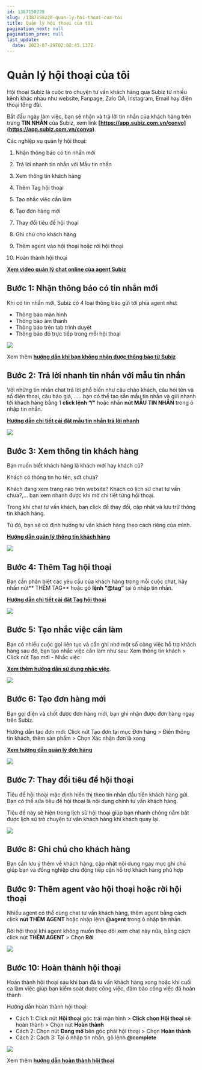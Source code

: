 ```yaml
---
id: 1387158228
slug: /1387158228-quan-ly-hoi-thoai-cua-toi
title: Quản lý hội thoại của tôi
pagination_next: null
pagination_prev: null
last_update:
  date: 2023-07-29T02:02:45.137Z
---
```


# Quản lý hội thoại của tôi






Hội thoại Subiz là cuộc trò chuyện tư vấn khách hàng qua Subiz từ nhiều kênh khác nhau như website, Fanpage, Zalo OA, Instagram, Email hay điện thoại tổng đài.



Bắt đầu ngày làm việc, bạn sẽ nhận và trả lời tin nhắn của khách hàng trên trang **TIN NHẮN** của Subiz, xem link **[https://app.subiz.com.vn/convo](https://app.subiz.com.vn/convo)**. 



Các nghiệp vụ quản lý hội thoại:

1. Nhận thông báo có tin nhắn mới

2. Trả lời nhanh tin nhắn với Mẫu tin nhắn

3. Xem thông tin khách hàng

4. Thêm Tag hội thoại 

5. Tạo nhắc việc cần làm

6. Tạo đơn hàng mới

7. Thay đổi tiêu đề hội thoại

8. Ghi chú cho khách hàng

9. Thêm agent vào hội thoại hoặc rời hội thoại

10. Hoàn thành hội thoại



**[Xem video quản lý chat online của agent Subiz](https://www.youtube.com/watch?v=5tfSPLKmK2o)**
## Bước 1: Nhận thông báo có tin nhắn mới


Khi có tin nhắn mới, Subiz có 4 loại thông báo gửi tới phía agent như:

- Thông báo màn hình
- Thông báo âm thanh
- Thông báo trên tab trình duyệt
- Thông báo đỏ trực tiếp trong mỗi hội thoại




![](https://vcdn.subiz-cdn.com/file/firtbdcscbapdwwdnyqu_acpxkgumifuoofoosble)


Xem thêm **[hướng dẫn khi bạn không nhận được thông báo từ Subiz](https://subiz.com.vn/docs/1179721080-cau-hoi-chung#x%E1%BB%AD-l%C3%BD-khi-kh%C3%B4ng-nh%E1%BA%ADn-%C4%91%C6%B0%E1%BB%A3c-th%C3%B4ng-b%C3%A1o-tin-nh%E1%BA%AFn-t%E1%BB%AB-subiz)**
## Bước 2: Trả lời nhanh tin nhắn với mẫu tin nhắn




Với những tin nhắn chat trả lời phổ biến như câu chào khách, câu hỏi tên và số điện thoại, câu báo giá, ….. bạn có thể tạo sẵn mẫu tin nhắn và gửi nhanh tới khách hàng bằng 1 **click lệnh “/”** hoặc nhấn **nút MẪU TIN NHẮN** trong ô nhập tin nhắn.

**[Hướng dẫn chi tiết cài đặt mẫu tin nhắn trả lời nhanh](https://subiz.com.vn/docs/1941951532-mau-tin-nhan)**


![](https://vcdn.subiz-cdn.com/file/firtbcylifbrsmgwsdtq_acpxkgumifuoofoosble)

## Bước 3: Xem thông tin khách hàng


Bạn muốn biết khách hàng là khách mới hay khách cũ? 

Khách có thông tin họ tên, sđt chưa? 

Khách đang xem trang nào trên website? Khách có lịch sử chat tư vấn chưa?,... bạn xem nhanh được khi mở chi tiết từng hội thoại.



Trong khi chat tư vấn khách, bạn click để thay đổi, cập nhật và lưu trữ thông tin khách hàng.

Từ đó, bạn sẽ có định hướng tư vấn khách hàng theo cách riêng của mình.

**[Hướng dẫn quản lý thông tin khách hàng](https://subiz.com.vn/docs/777741175-thong-tin-khach-hang)**




![](https://vcdn.subiz-cdn.com/file/firtbdcshwugmnivxvdb_acpxkgumifuoofoosble)



## Bước 4: Thêm Tag hội thoại


Bạn cần phân biệt các yêu cầu của khách hàng trong mỗi cuộc chat, hãy nhấn nút** THÊM TAG** hoặc gõ **lệnh “@tag”** tại ô nhập tin nhắn.

**[Hướng dẫn chi tiết cài đặt Tag hội thoại](https://subiz.com.vn/docs/662546069-tag-hoi-thoai)**




![](https://vcdn.subiz-cdn.com/file/firtbcylolcqtuyfgvoy_acpxkgumifuoofoosble)



## Bước 5: Tạo nhắc việc cần làm


Bạn có nhiều cuộc gọi liên tục và cần ghi nhớ một số công việc hỗ trợ khách hàng sau đó, bạn tạo nhắc việc cần làm như sau: Xem thông tin khách > Click nút Tạo mới - Nhắc việc

**[Xem thêm hướng dẫn sử dụng nhắc việc](https://subiz.com.vn/docs/2039731542-nhac-viec-can-lam)**.




![](https://vcdn.subiz-cdn.com/file/firtbcylsgcdvdwdbbmt_acpxkgumifuoofoosble)

## Bước 6: Tạo đơn hàng mới


Bạn gọi điện và chốt được đơn hàng mới, bạn ghi nhận được đơn hàng ngay trên Subiz.

Hướng dẫn tạo đơn mới: Click nút Tạo đơn tại mục Đơn hàng > Điền thông tin khách, thêm sản phẩm > Chọn Xác nhận đơn là xong

**[Xem hướng dẫn quản lý đơn hàng](https://subiz.com.vn/docs/1276788659-don-hang)**


![](https://vcdn.subiz-cdn.com/file/firtbcylvtilcjhywedz_acpxkgumifuoofoosble)

## Bước 7: Thay đổi tiêu đề hội thoại


Tiêu đề hội thoại mặc định hiển thị theo tin nhắn đầu tiên khách hàng gửi. Bạn có thể sửa tiêu đề hội thoại là nội dung chính tư vấn khách hàng. 

Tiêu đề này sẽ hiện trong lịch sử hội thoại giúp bạn nhanh chóng nắm bắt được lịch sử trò chuyện tư vấn khách hàng khi khách quay lại.




![](https://vcdn.subiz-cdn.com/file/firtbcylyrzdkufhdecv_acpxkgumifuoofoosble)

## Bước 8: Ghi chú cho khách hàng


Bạn cần lưu ý thêm về khách hàng, cập nhật nội dung ngay mục ghi chú giúp bạn và đồng nghiệp chủ động tiếp cận hỗ trợ khách hàng phù hợp
## Bước 9: Thêm agent vào hội thoại hoặc rời hội thoại


Nhiều agent có thể cùng chat tư vấn khách hàng, thêm agent bằng cách click **nút THÊM AGENT** hoặc nhập lệnh **@agent** trong ô nhập tin nhắn.



Rời hội thoại khi agent không muốn theo dõi xem chat này nữa, bằng cách click nút **THÊM AGENT** > Chọn **Rời**




![](https://vcdn.subiz-cdn.com/file/firtbcymbvojffqlnhir_acpxkgumifuoofoosble)



## Bước 10: Hoàn thành hội thoại




Hoàn thành hội thoại sau khi bạn đã tư vấn khách hàng xong hoặc khi cuối ca làm việc giúp bạn kiểm soát được công việc, đảm bảo công việc đã hoàn thành 



Hướng dẫn hoàn thành hội thoại:

- Cách 1: Click nút **Hội thoại** góc trái màn hình > **Click chọn Hội thoại** sẽ hoàn thành > Chọn nút **Hoàn thành**
- Cách 2: Chọn nút **Đang mở** bên góc phải hội thoại > Chọn **Hoàn thành**
- Cách 2: Cách 3: Tại ô nhập tin nhắn, gõ lệnh **@complete**


![](https://vcdn.subiz-cdn.com/file/firtbdcsqxqrwdzdrvpu_acpxkgumifuoofoosble)




Xem thêm **[hướng dẫn hoàn thành hội thoại](https://subiz.com.vn/docs/573485226-tu-dong-hoan-thanh-hoi-thoai)**